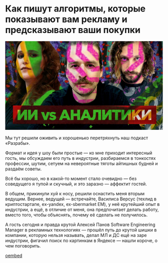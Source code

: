 # Как пишут алгоритмы, которые показывают вам рекламу и предсказывают ваши покупки

![preview](./preview.jpg)

Мы тут решили оживить и хорошенько перетряхнуть наш подкаст «Разрабы».

Формат и идея у шоу были простые — ко мне приходит интересный гость, мы обсуждаем его путь в индустрии, разбираемся в тонкостях профессии, шутим, сетуем на невероятные тяготы айтишных будней и раздаём советы.

Всё бы хорошо, но в какой-то момент стало очевидно — без соведущего я тупой и скучный, и это заразно — аффектит гостей.

В общем, прикинули хуй к носу, решили оснастить меня вторым ведущим. Вернее, ведущей — встречайте, Василиса Версус (техлид в криптостартапе, ex-yandex, ex-sbermarket EM), у неё крутейший опыт в индустрии, а ещё, в отличие от меня, она предпочитает делать работу, вместо того, чтобы объяснять, почему её сделать не получилось.

А гость сегодня и правда крутой Алексей Панов  Software Engineering Manager в рекламных технологиях — прошёл путь до крутой шишки в компании, которую нельзя называть, делал МЛ и ДС ещё на заре индустрии, фигачил поиск по картинкам в Яндексе — нашли короче, о чем поговорить.

[oembed](https://www.youtube.com/watch?v=OKFxRkDNfYc)